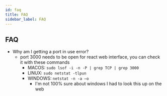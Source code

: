```yaml
---
id: faq
title: FAQ
sidebar_label: FAQ
---
```


## FAQ

* Why am I getting a port in use error?
  * port 3000 needs to be open for react web interface, you can check it with these commands
    * MACOS: `sudo lsof -i -n -P | grep TCP | grep 3000`
    * LINUX: `sudo netstat -tlpun`
    * WINDOWS: `netstat -n -a –o`
      * I'm not 100% sure about windows I had to look this up on the web
